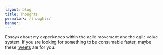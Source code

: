 ```yaml
---
layout: blog
title: Thoughts
permalink: /thoughts/
banner: 
---
```

Essays about my experiences within the agile movement and the agile value system. If you are looking for something to be consumable faster, maybe these [tweets]({{site.url}}/tweets/) are for you.



